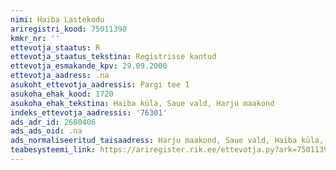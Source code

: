 ```yaml
---
nimi: Haiba Lastekodu
ariregistri_kood: 75011398
kmkr_nr: ''
ettevotja_staatus: R
ettevotja_staatus_tekstina: Registrisse kantud
ettevotja_esmakande_kpv: 29.09.2000
ettevotja_aadress: .na
asukoht_ettevotja_aadressis: Pargi tee 1
asukoha_ehak_kood: 1720
asukoha_ehak_tekstina: Haiba küla, Saue vald, Harju maakond
indeks_ettevotja_aadressis: '76301'
ads_adr_id: 2680406
ads_ads_oid: .na
ads_normaliseeritud_taisaadress: Harju maakond, Saue vald, Haiba küla, Pargi tee 1
teabesysteemi_link: https://ariregister.rik.ee/ettevotja.py?ark=75011398&ref=rekvisiidid
---
```

